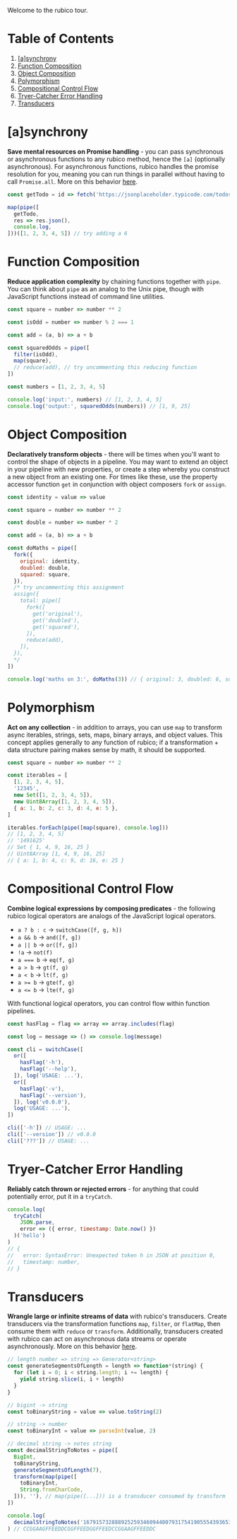 Welcome to the rubico tour.

# Table of Contents

 1. [[a]synchrony](#a-synchrony)
 2. [Function Composition](#function-composition)
 3. [Object Composition](#object-composition)
 4. [Polymorphism](#polymorphism)
 5. [Compositional Control Flow](#compositional-control-flow)
 6. [Tryer-Catcher Error Handling](#tryer-catcher-error-handling)
 7. [Transducers](#transducers)

# [a]synchrony
**Save mental resources on Promise handling** - you can pass synchronous or asynchronous functions to any rubico method, hence the `[a]` (optionally asynchronous). For asynchronous functions, rubico handles the promise resolution for you, meaning you can run things in parallel without having to call `Promise.all`. More on this behavior [here](https://dev.to/richytong/rubico-a-synchrnous-functional-syntax-motivation-20hf).

```javascript [playground]
const getTodo = id => fetch('https://jsonplaceholder.typicode.com/todos/' + id)

map(pipe([
  getTodo,
  res => res.json(),
  console.log,
]))([1, 2, 3, 4, 5]) // try adding a 6
```

# Function Composition
**Reduce application complexity** by chaining functions together with `pipe`. You can think about `pipe` as an analog to the Unix pipe, though with JavaScript functions instead of command line utilities.

```javascript [playground]
const square = number => number ** 2

const isOdd = number => number % 2 === 1

const add = (a, b) => a + b

const squaredOdds = pipe([
  filter(isOdd),
  map(square),
  // reduce(add), // try uncommenting this reducing function
])

const numbers = [1, 2, 3, 4, 5]

console.log('input:', numbers) // [1, 2, 3, 4, 5]
console.log('output:', squaredOdds(numbers)) // [1, 9, 25]
```

# Object Composition
**Declaratively transform objects** - there will be times when you'll want to control the shape of objects in a pipeline. You may want to extend an object in your pipeline with new properties, or create a step whereby you construct a new object from an existing one. For times like these, use the property accessor function `get` in conjunction with object composers `fork` or `assign`.

```javascript [playground]
const identity = value => value

const square = number => number ** 2

const double = number => number * 2

const add = (a, b) => a + b

const doMaths = pipe([
  fork({
    original: identity,
    doubled: double,
    squared: square,
  }),
  /* try uncommenting this assignment
  assign({
    total: pipe([
      fork([
        get('original'),
        get('doubled'),
        get('squared'),
      ]),
      reduce(add),
    ]),
  }),
  */
])

console.log('maths on 3:', doMaths(3)) // { original: 3, doubled: 6, squared: 9 }
```

# Polymorphism
**Act on any collection** - in addition to arrays, you can use `map` to transform async iterables, strings, sets, maps, binary arrays, and object values. This concept applies generally to any function of rubico; if a transformation + data structure pairing makes sense by math, it should be supported.

```javascript [playground]
const square = number => number ** 2

const iterables = [
  [1, 2, 3, 4, 5],
  '12345',
  new Set([1, 2, 3, 4, 5]),
  new Uint8Array([1, 2, 3, 4, 5]),
  { a: 1, b: 2, c: 3, d: 4, e: 5 },
]

iterables.forEach(pipe([map(square), console.log]))
// [1, 2, 3, 4, 5]
// '1491625'
// Set { 1, 4, 9, 16, 25 }
// Uint8Array [1, 4, 9, 16, 25]
// { a: 1, b: 4, c: 9, d: 16, e: 25 }
```

# Compositional Control Flow
**Combine logical expressions by composing predicates** - the following rubico logical operators are analogs of the JavaScript logical operators.

* `a ? b : c` → `switchCase([f, g, h])`
* `a && b` → `and([f, g])`
* `a || b` → `or([f, g])`
* `!a` → `not(f)`
* `a === b` → `eq(f, g)`
* `a > b` → `gt(f, g)`
* `a < b` → `lt(f, g)`
* `a >= b` → `gte(f, g)`
* `a <= b` → `lte(f, g)`

With functional logical operators, you can control flow within function pipelines.

```javascript [playground]
const hasFlag = flag => array => array.includes(flag)

const log = message => () => console.log(message)

const cli = switchCase([
  or([
    hasFlag('-h'),
    hasFlag('--help'),
  ]), log('USAGE: ...'),
  or([
    hasFlag('-v'),
    hasFlag('--version'),
  ]), log('v0.0.0'),
  log('USAGE: ...'),
])

cli(['-h']) // USAGE: ...
cli(['--version']) // v0.0.0
cli(['???']) // USAGE: ...
```

# Tryer-Catcher Error Handling
**Reliably catch thrown or rejected errors** - for anything that could potentially error, put it in a `tryCatch`.

```javascript [playground]
console.log(
  tryCatch(
    JSON.parse,
    error => ({ error, timestamp: Date.now() })
  )('hello')
)
// {
//   error: SyntaxError: Unexpected token h in JSON at position 0,
//   timestamp: number,
// }
```

# Transducers
**Wrangle large or infinite streams of data** with rubico's transducers. Create transducers via the transformation functions `map`, `filter`, or `flatMap`, then consume them with `reduce` or `transform`. Additionally, transducers created with rubico can act on asynchronous data streams or operate asynchronously. More on this behavior [here](https://github.com/a-synchronous/rubico/blob/master/TRANSDUCERS.md).

```javascript [playground]
// length number => string => Generator<string>
const generateSegmentsOfLength = length => function*(string) {
  for (let i = 0; i < string.length; i += length) {
    yield string.slice(i, i + length)
  }
}

// bigint -> string
const toBinaryString = value => value.toString(2)

// string -> number
const toBinaryInt = value => parseInt(value, 2)

// decimal string -> notes string
const decimalStringToNotes = pipe([
  BigInt,
  toBinaryString,
  generateSegmentsOfLength(7),
  transform(map(pipe([
    toBinaryInt,
    String.fromCharCode,
  ])), ''), // map(pipe([...])) is a transducer consumed by transform
])

console.log(
  decimalStringToNotes('16791573288892525934609440079317541905554393653557736896280802239551592289061061348368963')
) // CCGGAAGFFEEDDCGGFFEEDGGFFEEDCCGGAAGFFEEDDC
```
